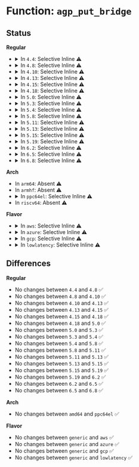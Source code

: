 # Function: <code>agp_put_bridge</code>

## Status
<b>Regular</b>
<ul>
<li>
<details>
<summary>In <code>4.4</code>: Selective Inline ⚠️</summary>

```c
void agp_put_bridge(struct agp_bridge_data *bridge);
```

**Collision:** Unique Global

**Inline:** Selective

**Transformation:** False

**Instances:**

```
In drivers/char/agp/backend.c (ffffffff8151b020)
Location: drivers/char/agp/backend.c:254
Inline: True
Inline callers:
  - drivers/char/agp/backend.c:agp_add_bridge
Direct callers:
  - drivers/char/agp/amd64-agp.c:agp_amd64_remove
  - drivers/char/agp/amd64-agp.c:agp_amd64_probe
  - drivers/char/agp/amd64-agp.c:agp_amd64_probe
  - drivers/char/agp/intel-agp.c:agp_intel_remove
  - drivers/char/agp/intel-agp.c:agp_intel_probe
  - drivers/char/agp/via-agp.c:agp_via_remove
```
**Symbols:**

```
ffffffff8151b020-ffffffff8151b04a: agp_put_bridge (STB_GLOBAL)
```
</details>
</li>
<li>
<details>
<summary>In <code>4.8</code>: Selective Inline ⚠️</summary>

```c
void agp_put_bridge(struct agp_bridge_data *bridge);
```

**Collision:** Unique Global

**Inline:** Selective

**Transformation:** False

**Instances:**

```
In drivers/char/agp/backend.c (ffffffff8156df97)
Location: drivers/char/agp/backend.c:254
Inline: True
Inline callers:
  - drivers/char/agp/backend.c:agp_add_bridge
Direct callers:
  - drivers/char/agp/amd64-agp.c:agp_amd64_remove
  - drivers/char/agp/amd64-agp.c:agp_amd64_probe
  - drivers/char/agp/amd64-agp.c:agp_amd64_probe
  - drivers/char/agp/amd64-agp.c:agp_amd64_probe
  - drivers/char/agp/intel-agp.c:agp_intel_remove
  - drivers/char/agp/intel-agp.c:agp_intel_probe
  - drivers/char/agp/via-agp.c:agp_via_remove
```
**Symbols:**

```
ffffffff8156dd50-ffffffff8156dd7c: agp_put_bridge (STB_GLOBAL)
```
</details>
</li>
<li>
<details>
<summary>In <code>4.10</code>: Selective Inline ⚠️</summary>

```c
void agp_put_bridge(struct agp_bridge_data *bridge);
```

**Collision:** Unique Global

**Inline:** Selective

**Transformation:** False

**Instances:**

```
In drivers/char/agp/backend.c (ffffffff8159a654)
Location: drivers/char/agp/backend.c:254
Inline: True
Inline callers:
  - drivers/char/agp/backend.c:agp_add_bridge
Direct callers:
  - drivers/char/agp/amd64-agp.c:agp_amd64_remove
  - drivers/char/agp/amd64-agp.c:agp_amd64_probe
  - drivers/char/agp/amd64-agp.c:agp_amd64_probe
  - drivers/char/agp/amd64-agp.c:agp_amd64_probe
  - drivers/char/agp/intel-agp.c:agp_intel_remove
  - drivers/char/agp/intel-agp.c:agp_intel_probe
  - drivers/char/agp/via-agp.c:agp_via_remove
```
**Symbols:**

```
ffffffff8159a410-ffffffff8159a43c: agp_put_bridge (STB_GLOBAL)
```
</details>
</li>
<li>
<details>
<summary>In <code>4.13</code>: Selective Inline ⚠️</summary>

```c
void agp_put_bridge(struct agp_bridge_data *bridge);
```

**Collision:** Unique Global

**Inline:** Selective

**Transformation:** False

**Instances:**

```
In drivers/char/agp/backend.c (ffffffff815ae688)
Location: drivers/char/agp/backend.c:254
Inline: True
Inline callers:
  - drivers/char/agp/backend.c:agp_add_bridge
Direct callers:
  - drivers/char/agp/amd64-agp.c:agp_amd64_remove
  - drivers/char/agp/amd64-agp.c:agp_amd64_probe
  - drivers/char/agp/amd64-agp.c:agp_amd64_probe
  - drivers/char/agp/intel-agp.c:agp_intel_remove
  - drivers/char/agp/intel-agp.c:agp_intel_probe
  - drivers/char/agp/via-agp.c:agp_via_remove
```
**Symbols:**

```
ffffffff815ae3f0-ffffffff815ae41c: agp_put_bridge (STB_GLOBAL)
```
</details>
</li>
<li>
<details>
<summary>In <code>4.15</code>: Selective Inline ⚠️</summary>

```c
void agp_put_bridge(struct agp_bridge_data *bridge);
```

**Collision:** Unique Global

**Inline:** Selective

**Transformation:** False

**Instances:**

```
In drivers/char/agp/backend.c (ffffffff8161519c)
Location: drivers/char/agp/backend.c:254
Inline: True
Inline callers:
  - drivers/char/agp/backend.c:agp_add_bridge
Direct callers:
  - drivers/char/agp/amd64-agp.c:agp_amd64_remove
  - drivers/char/agp/amd64-agp.c:agp_amd64_probe
  - drivers/char/agp/amd64-agp.c:agp_amd64_probe
  - drivers/char/agp/intel-agp.c:agp_intel_remove
  - drivers/char/agp/intel-agp.c:agp_intel_probe
  - drivers/char/agp/via-agp.c:agp_via_remove
```
**Symbols:**

```
ffffffff81614ed0-ffffffff81614efc: agp_put_bridge (STB_GLOBAL)
```
</details>
</li>
<li>
<details>
<summary>In <code>4.18</code>: Selective Inline ⚠️</summary>

```c
void agp_put_bridge(struct agp_bridge_data *bridge);
```

**Collision:** Unique Global

**Inline:** Selective

**Transformation:** False

**Instances:**

```
In drivers/char/agp/backend.c (ffffffff8164ef12)
Location: drivers/char/agp/backend.c:254
Inline: True
Inline callers:
  - drivers/char/agp/backend.c:agp_add_bridge
Direct callers:
  - drivers/char/agp/amd64-agp.c:agp_amd64_remove
  - drivers/char/agp/amd64-agp.c:agp_amd64_probe
  - drivers/char/agp/amd64-agp.c:agp_amd64_probe
  - drivers/char/agp/intel-agp.c:agp_intel_remove
  - drivers/char/agp/intel-agp.c:agp_intel_probe
  - drivers/char/agp/via-agp.c:agp_via_remove
```
**Symbols:**

```
ffffffff8164ec20-ffffffff8164ec4c: agp_put_bridge (STB_GLOBAL)
```
</details>
</li>
<li>
<details>
<summary>In <code>5.0</code>: Selective Inline ⚠️</summary>

```c
void agp_put_bridge(struct agp_bridge_data *bridge);
```

**Collision:** Unique Global

**Inline:** Selective

**Transformation:** False

**Instances:**

```
In drivers/char/agp/backend.c (ffffffff8166d0eb)
Location: drivers/char/agp/backend.c:254
Inline: True
Inline callers:
  - drivers/char/agp/backend.c:agp_add_bridge
Direct callers:
  - drivers/char/agp/amd64-agp.c:agp_amd64_remove
  - drivers/char/agp/amd64-agp.c:agp_amd64_probe
  - drivers/char/agp/amd64-agp.c:agp_amd64_probe
  - drivers/char/agp/intel-agp.c:agp_intel_remove
  - drivers/char/agp/intel-agp.c:agp_intel_probe
  - drivers/char/agp/via-agp.c:agp_via_remove
```
**Symbols:**

```
ffffffff8166ce00-ffffffff8166ce2c: agp_put_bridge (STB_GLOBAL)
```
</details>
</li>
<li>
<details>
<summary>In <code>5.3</code>: Selective Inline ⚠️</summary>

```c
void agp_put_bridge(struct agp_bridge_data *bridge);
```

**Collision:** Unique Global

**Inline:** Selective

**Transformation:** False

**Instances:**

```
In drivers/char/agp/backend.c (ffffffff816a2cf7)
Location: drivers/char/agp/backend.c:254
Inline: True
Inline callers:
  - drivers/char/agp/backend.c:agp_add_bridge
Direct callers:
  - drivers/char/agp/amd64-agp.c:agp_amd64_remove
  - drivers/char/agp/amd64-agp.c:agp_amd64_probe
  - drivers/char/agp/amd64-agp.c:agp_amd64_probe
  - drivers/char/agp/amd64-agp.c:agp_amd64_probe
  - drivers/char/agp/intel-agp.c:agp_intel_remove
  - drivers/char/agp/intel-agp.c:agp_intel_probe
  - drivers/char/agp/intel-agp.c:agp_intel_probe
  - drivers/char/agp/via-agp.c:agp_via_remove
```
**Symbols:**

```
ffffffff816a2a10-ffffffff816a2a3c: agp_put_bridge (STB_GLOBAL)
```
</details>
</li>
<li>
<details>
<summary>In <code>5.4</code>: Selective Inline ⚠️</summary>

```c
void agp_put_bridge(struct agp_bridge_data *bridge);
```

**Collision:** Unique Global

**Inline:** Selective

**Transformation:** False

**Instances:**

```
In drivers/char/agp/backend.c (ffffffff816c5a87)
Location: drivers/char/agp/backend.c:254
Inline: True
Inline callers:
  - drivers/char/agp/backend.c:agp_add_bridge
Direct callers:
  - drivers/char/agp/amd64-agp.c:agp_amd64_remove
  - drivers/char/agp/amd64-agp.c:agp_amd64_probe
  - drivers/char/agp/amd64-agp.c:agp_amd64_probe
  - drivers/char/agp/amd64-agp.c:agp_amd64_probe
  - drivers/char/agp/intel-agp.c:agp_intel_remove
  - drivers/char/agp/intel-agp.c:agp_intel_probe
  - drivers/char/agp/intel-agp.c:agp_intel_probe
  - drivers/char/agp/via-agp.c:agp_via_remove
```
**Symbols:**

```
ffffffff816c57a0-ffffffff816c57cc: agp_put_bridge (STB_GLOBAL)
```
</details>
</li>
<li>
<details>
<summary>In <code>5.8</code>: Selective Inline ⚠️</summary>

```c
void agp_put_bridge(struct agp_bridge_data *bridge);
```

**Collision:** Unique Global

**Inline:** Selective

**Transformation:** False

**Instances:**

```
In drivers/char/agp/backend.c (ffffffff8177a4ee)
Location: drivers/char/agp/backend.c:254
Inline: True
Inline callers:
  - drivers/char/agp/backend.c:agp_add_bridge
Direct callers:
  - drivers/char/agp/amd64-agp.c:agp_amd64_remove
  - drivers/char/agp/amd64-agp.c:agp_amd64_probe
  - drivers/char/agp/amd64-agp.c:agp_amd64_probe
  - drivers/char/agp/amd64-agp.c:agp_amd64_probe
  - drivers/char/agp/intel-agp.c:agp_intel_remove
  - drivers/char/agp/intel-agp.c:agp_intel_probe
  - drivers/char/agp/intel-agp.c:agp_intel_probe
  - drivers/char/agp/via-agp.c:agp_via_remove
```
**Symbols:**

```
ffffffff8177a060-ffffffff8177a08c: agp_put_bridge (STB_GLOBAL)
```
</details>
</li>
<li>
<details>
<summary>In <code>5.11</code>: Selective Inline ⚠️</summary>

```c
void agp_put_bridge(struct agp_bridge_data *bridge);
```

**Collision:** Unique Global

**Inline:** Selective

**Transformation:** False

**Instances:**

```
In drivers/char/agp/backend.c (ffffffff81794b9c)
Location: drivers/char/agp/backend.c:254
Inline: True
Inline callers:
  - drivers/char/agp/backend.c:agp_add_bridge
Direct callers:
  - drivers/char/agp/amd64-agp.c:agp_amd64_remove
  - drivers/char/agp/amd64-agp.c:agp_amd64_probe
  - drivers/char/agp/amd64-agp.c:agp_amd64_probe
  - drivers/char/agp/amd64-agp.c:agp_amd64_probe
  - drivers/char/agp/intel-agp.c:agp_intel_remove
  - drivers/char/agp/intel-agp.c:agp_intel_probe
  - drivers/char/agp/intel-agp.c:agp_intel_probe
  - drivers/char/agp/via-agp.c:agp_via_remove
```
**Symbols:**

```
ffffffff81794720-ffffffff8179474c: agp_put_bridge (STB_GLOBAL)
```
</details>
</li>
<li>
<details>
<summary>In <code>5.13</code>: Selective Inline ⚠️</summary>

```c
void agp_put_bridge(struct agp_bridge_data *bridge);
```

**Collision:** Unique Global

**Inline:** Selective

**Transformation:** False

**Instances:**

```
In drivers/char/agp/backend.c (ffffffff8177784c)
Location: drivers/char/agp/backend.c:254
Inline: True
Inline callers:
  - drivers/char/agp/backend.c:agp_add_bridge
Direct callers:
  - drivers/char/agp/amd64-agp.c:agp_amd64_remove
  - drivers/char/agp/amd64-agp.c:agp_amd64_probe
  - drivers/char/agp/amd64-agp.c:agp_amd64_probe
  - drivers/char/agp/amd64-agp.c:agp_amd64_probe
  - drivers/char/agp/intel-agp.c:agp_intel_remove
  - drivers/char/agp/intel-agp.c:agp_intel_probe
  - drivers/char/agp/intel-agp.c:agp_intel_probe
  - drivers/char/agp/via-agp.c:agp_via_remove
```
**Symbols:**

```
ffffffff817773f0-ffffffff8177741c: agp_put_bridge (STB_GLOBAL)
```
</details>
</li>
<li>
<details>
<summary>In <code>5.15</code>: Selective Inline ⚠️</summary>

```c
void agp_put_bridge(struct agp_bridge_data *bridge);
```

**Collision:** Unique Global

**Inline:** Selective

**Transformation:** False

**Instances:**

```
In drivers/char/agp/backend.c (ffffffff817fd69c)
Location: drivers/char/agp/backend.c:254
Inline: True
Inline callers:
  - drivers/char/agp/backend.c:agp_add_bridge
Direct callers:
  - drivers/char/agp/amd64-agp.c:agp_amd64_remove
  - drivers/char/agp/amd64-agp.c:agp_amd64_probe
  - drivers/char/agp/amd64-agp.c:agp_amd64_probe
  - drivers/char/agp/amd64-agp.c:agp_amd64_probe
  - drivers/char/agp/intel-agp.c:agp_intel_remove
  - drivers/char/agp/intel-agp.c:agp_intel_probe
  - drivers/char/agp/intel-agp.c:agp_intel_probe
  - drivers/char/agp/via-agp.c:agp_via_remove
```
**Symbols:**

```
ffffffff817fd190-ffffffff817fd1bc: agp_put_bridge (STB_GLOBAL)
```
</details>
</li>
<li>
<details>
<summary>In <code>5.19</code>: Selective Inline ⚠️</summary>

```c
void agp_put_bridge(struct agp_bridge_data *bridge);
```

**Collision:** Unique Global

**Inline:** Selective

**Transformation:** False

**Instances:**

```
In drivers/char/agp/backend.c (ffffffff8193c647)
Location: drivers/char/agp/backend.c:256
Inline: True
Inline callers:
  - drivers/char/agp/backend.c:agp_add_bridge
Direct callers:
  - drivers/char/agp/amd64-agp.c:agp_amd64_remove
  - drivers/char/agp/amd64-agp.c:agp_amd64_probe
  - drivers/char/agp/amd64-agp.c:agp_amd64_probe
  - drivers/char/agp/amd64-agp.c:agp_amd64_probe
  - drivers/char/agp/intel-agp.c:agp_intel_remove
  - drivers/char/agp/intel-agp.c:agp_intel_probe
  - drivers/char/agp/intel-agp.c:agp_intel_probe
  - drivers/char/agp/intel-agp.c:agp_intel_probe
  - drivers/char/agp/via-agp.c:agp_via_remove
```
**Symbols:**

```
ffffffff8193c0e0-ffffffff8193c11c: agp_put_bridge (STB_GLOBAL)
```
</details>
</li>
<li>
<details>
<summary>In <code>6.2</code>: Selective Inline ⚠️</summary>

```c
void agp_put_bridge(struct agp_bridge_data *bridge);
```

**Collision:** Unique Global

**Inline:** Selective

**Transformation:** False

**Instances:**

```
In drivers/char/agp/backend.c (ffffffff81a9d08b)
Location: drivers/char/agp/backend.c:256
Inline: True
Inline callers:
  - drivers/char/agp/backend.c:agp_add_bridge
Direct callers:
  - drivers/char/agp/amd64-agp.c:agp_amd64_remove
  - drivers/char/agp/amd64-agp.c:agp_amd64_probe
  - drivers/char/agp/amd64-agp.c:agp_amd64_probe
  - drivers/char/agp/intel-agp.c:agp_intel_remove
  - drivers/char/agp/intel-agp.c:agp_intel_probe
  - drivers/char/agp/intel-agp.c:agp_intel_probe
  - drivers/char/agp/via-agp.c:agp_via_remove
```
**Symbols:**

```
ffffffff81a9c990-ffffffff81a9c9cc: agp_put_bridge (STB_GLOBAL)
```
</details>
</li>
<li>
<details>
<summary>In <code>6.5</code>: Selective Inline ⚠️</summary>

```c
void agp_put_bridge(struct agp_bridge_data *bridge);
```

**Collision:** Unique Global

**Inline:** Selective

**Transformation:** False

**Instances:**

```
In drivers/char/agp/backend.c (ffffffff81ae89eb)
Location: drivers/char/agp/backend.c:256
Inline: True
Inline callers:
  - drivers/char/agp/backend.c:agp_add_bridge
Direct callers:
  - drivers/char/agp/amd64-agp.c:agp_amd64_remove
  - drivers/char/agp/amd64-agp.c:agp_amd64_probe
  - drivers/char/agp/amd64-agp.c:agp_amd64_probe
  - drivers/char/agp/intel-agp.c:agp_intel_remove
  - drivers/char/agp/intel-agp.c:agp_intel_probe
  - drivers/char/agp/intel-agp.c:agp_intel_probe
  - drivers/char/agp/via-agp.c:agp_via_remove
```
**Symbols:**

```
ffffffff81ae82f0-ffffffff81ae832c: agp_put_bridge (STB_GLOBAL)
```
</details>
</li>
<li>
<details>
<summary>In <code>6.8</code>: Selective Inline ⚠️</summary>

```c
void agp_put_bridge(struct agp_bridge_data *bridge);
```

**Collision:** Unique Global

**Inline:** Selective

**Transformation:** False

**Instances:**

```
In drivers/char/agp/backend.c (ffffffff81b3be7b)
Location: drivers/char/agp/backend.c:256
Inline: True
Inline callers:
  - drivers/char/agp/backend.c:agp_add_bridge
Direct callers:
  - drivers/char/agp/amd64-agp.c:agp_amd64_remove
  - drivers/char/agp/amd64-agp.c:agp_amd64_probe
  - drivers/char/agp/amd64-agp.c:agp_amd64_probe
  - drivers/char/agp/intel-agp.c:agp_intel_remove
  - drivers/char/agp/intel-agp.c:agp_intel_probe
  - drivers/char/agp/intel-agp.c:agp_intel_probe
  - drivers/char/agp/via-agp.c:agp_via_remove
```
**Symbols:**

```
ffffffff81b3b760-ffffffff81b3b79c: agp_put_bridge (STB_GLOBAL)
```
</details>
</li>
</ul>
<b>Arch</b>
<ul>
<li>
In <code>arm64</code>: Absent ⚠️
</li>
<li>
In <code>armhf</code>: Absent ⚠️
</li>
<li>
<details>
<summary>In <code>ppc64el</code>: Selective Inline ⚠️</summary>

```c
void agp_put_bridge(struct agp_bridge_data *bridge);
```

**Collision:** Unique Global

**Inline:** Selective

**Transformation:** False

**Instances:**

```
In drivers/char/agp/backend.c (c00000000095236c)
Location: drivers/char/agp/backend.c:254
Inline: True
Inline callers:
  - drivers/char/agp/backend.c:agp_add_bridge
```
**Symbols:**

```
c000000000951fd0-c00000000095203c: agp_put_bridge (STB_GLOBAL)
```
</details>
</li>
<li>
In <code>riscv64</code>: Absent ⚠️
</li>
</ul>
<b>Flavor</b>
<ul>
<li>
<details>
<summary>In <code>aws</code>: Selective Inline ⚠️</summary>

```c
void agp_put_bridge(struct agp_bridge_data *bridge);
```

**Collision:** Unique Global

**Inline:** Selective

**Transformation:** False

**Instances:**

```
In drivers/char/agp/backend.c (ffffffff8168b4d7)
Location: drivers/char/agp/backend.c:254
Inline: True
Inline callers:
  - drivers/char/agp/backend.c:agp_add_bridge
Direct callers:
  - drivers/char/agp/amd64-agp.c:agp_amd64_remove
  - drivers/char/agp/amd64-agp.c:agp_amd64_probe
  - drivers/char/agp/amd64-agp.c:agp_amd64_probe
  - drivers/char/agp/amd64-agp.c:agp_amd64_probe
  - drivers/char/agp/intel-agp.c:agp_intel_remove
  - drivers/char/agp/intel-agp.c:agp_intel_probe
  - drivers/char/agp/intel-agp.c:agp_intel_probe
  - drivers/char/agp/via-agp.c:agp_via_remove
```
**Symbols:**

```
ffffffff8168b1f0-ffffffff8168b21c: agp_put_bridge (STB_GLOBAL)
```
</details>
</li>
<li>
<details>
<summary>In <code>azure</code>: Selective Inline ⚠️</summary>

```c
void agp_put_bridge(struct agp_bridge_data *bridge);
```

**Collision:** Unique Global

**Inline:** Selective

**Transformation:** False

**Instances:**

```
In drivers/char/agp/backend.c (ffffffff81668ed7)
Location: drivers/char/agp/backend.c:254
Inline: True
Inline callers:
  - drivers/char/agp/backend.c:agp_add_bridge
Direct callers:
  - drivers/char/agp/amd64-agp.c:agp_amd64_remove
  - drivers/char/agp/amd64-agp.c:agp_amd64_probe
  - drivers/char/agp/amd64-agp.c:agp_amd64_probe
  - drivers/char/agp/amd64-agp.c:agp_amd64_probe
  - drivers/char/agp/intel-agp.c:agp_intel_remove
  - drivers/char/agp/intel-agp.c:agp_intel_probe
  - drivers/char/agp/intel-agp.c:agp_intel_probe
  - drivers/char/agp/via-agp.c:agp_via_remove
```
**Symbols:**

```
ffffffff81668bf0-ffffffff81668c1c: agp_put_bridge (STB_GLOBAL)
```
</details>
</li>
<li>
<details>
<summary>In <code>gcp</code>: Selective Inline ⚠️</summary>

```c
void agp_put_bridge(struct agp_bridge_data *bridge);
```

**Collision:** Unique Global

**Inline:** Selective

**Transformation:** False

**Instances:**

```
In drivers/char/agp/backend.c (ffffffff816b9747)
Location: drivers/char/agp/backend.c:254
Inline: True
Inline callers:
  - drivers/char/agp/backend.c:agp_add_bridge
Direct callers:
  - drivers/char/agp/amd64-agp.c:agp_amd64_remove
  - drivers/char/agp/amd64-agp.c:agp_amd64_probe
  - drivers/char/agp/amd64-agp.c:agp_amd64_probe
  - drivers/char/agp/amd64-agp.c:agp_amd64_probe
  - drivers/char/agp/intel-agp.c:agp_intel_remove
  - drivers/char/agp/intel-agp.c:agp_intel_probe
  - drivers/char/agp/intel-agp.c:agp_intel_probe
  - drivers/char/agp/via-agp.c:agp_via_remove
```
**Symbols:**

```
ffffffff816b9460-ffffffff816b948c: agp_put_bridge (STB_GLOBAL)
```
</details>
</li>
<li>
<details>
<summary>In <code>lowlatency</code>: Selective Inline ⚠️</summary>

```c
void agp_put_bridge(struct agp_bridge_data *bridge);
```

**Collision:** Unique Global

**Inline:** Selective

**Transformation:** False

**Instances:**

```
In drivers/char/agp/backend.c (ffffffff816d3d17)
Location: drivers/char/agp/backend.c:254
Inline: True
Inline callers:
  - drivers/char/agp/backend.c:agp_add_bridge
Direct callers:
  - drivers/char/agp/amd64-agp.c:agp_amd64_remove
  - drivers/char/agp/amd64-agp.c:agp_amd64_probe
  - drivers/char/agp/amd64-agp.c:agp_amd64_probe
  - drivers/char/agp/amd64-agp.c:agp_amd64_probe
  - drivers/char/agp/intel-agp.c:agp_intel_remove
  - drivers/char/agp/intel-agp.c:agp_intel_probe
  - drivers/char/agp/intel-agp.c:agp_intel_probe
  - drivers/char/agp/via-agp.c:agp_via_remove
```
**Symbols:**

```
ffffffff816d3a30-ffffffff816d3a5c: agp_put_bridge (STB_GLOBAL)
```
</details>
</li>
</ul>

## Differences
<b>Regular</b>
<ul>
<li>
No changes between <code>4.4</code> and <code>4.8</code> ✅
</li>
<li>
No changes between <code>4.8</code> and <code>4.10</code> ✅
</li>
<li>
No changes between <code>4.10</code> and <code>4.13</code> ✅
</li>
<li>
No changes between <code>4.13</code> and <code>4.15</code> ✅
</li>
<li>
No changes between <code>4.15</code> and <code>4.18</code> ✅
</li>
<li>
No changes between <code>4.18</code> and <code>5.0</code> ✅
</li>
<li>
No changes between <code>5.0</code> and <code>5.3</code> ✅
</li>
<li>
No changes between <code>5.3</code> and <code>5.4</code> ✅
</li>
<li>
No changes between <code>5.4</code> and <code>5.8</code> ✅
</li>
<li>
No changes between <code>5.8</code> and <code>5.11</code> ✅
</li>
<li>
No changes between <code>5.11</code> and <code>5.13</code> ✅
</li>
<li>
No changes between <code>5.13</code> and <code>5.15</code> ✅
</li>
<li>
No changes between <code>5.15</code> and <code>5.19</code> ✅
</li>
<li>
No changes between <code>5.19</code> and <code>6.2</code> ✅
</li>
<li>
No changes between <code>6.2</code> and <code>6.5</code> ✅
</li>
<li>
No changes between <code>6.5</code> and <code>6.8</code> ✅
</li>
</ul>
<b>Arch</b>
<ul>
<li>
No changes between <code>amd64</code> and <code>ppc64el</code> ✅
</li>
</ul>
<b>Flavor</b>
<ul>
<li>
No changes between <code>generic</code> and <code>aws</code> ✅
</li>
<li>
No changes between <code>generic</code> and <code>azure</code> ✅
</li>
<li>
No changes between <code>generic</code> and <code>gcp</code> ✅
</li>
<li>
No changes between <code>generic</code> and <code>lowlatency</code> ✅
</li>
</ul>

